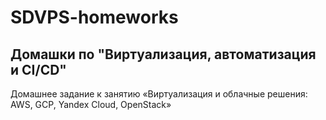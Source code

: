 # SDVPS-homeworks
## Домашки по "Виртуализация, автоматизация и CI/CD"

Домашнее задание к занятию «Виртуализация и облачные решения: AWS, GCP, Yandex Cloud, OpenStack»

